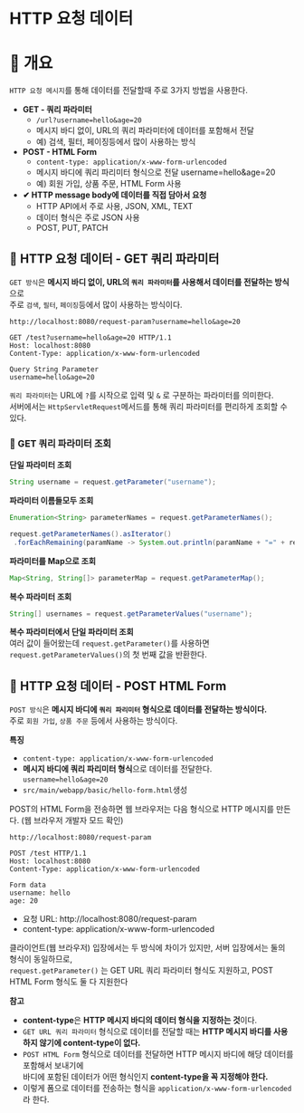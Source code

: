 HTTP 요청 데이터 
====================
# 📘 개요
`HTTP 요청 메시지`를 통해 데이터를 전달할때 주로 3가지 방법을 사용한다.

* **GET - 쿼리 파라미터**  
  * `/url?username=hello&age=20`
  * 메시지 바디 없이, URL의 쿼리 파라미터에 데이터를 포함해서 전달
  * 예) 검색, 필터, 페이징등에서 많이 사용하는 방식
* **POST - HTML Form** 
  * `content-type: application/x-www-form-urlencoded`
  * 메시지 바디에 쿼리 파리미터 형식으로 전달 username=hello&age=20
  * 예) 회원 가입, 상품 주문, HTML Form 사용
* **✔ HTTP message body에 데이터를 직접 담아서 요청** 
  * HTTP API에서 주로 사용, JSON, XML, TEXT
  * 데이터 형식은 주로 JSON 사용
  * POST, PUT, PATCH

## 📖 HTTP 요청 데이터 - GET 쿼리 파라미터   
`GET 방식`은 **메시지 바디 없이, URL의 `쿼리 파라미터`를 사용해서 데이터를 전달하는 방식**으로    
주로 `검색`, `필터`, `페이징`등에서 많이 사용하는 방식이다.       

```url
http://localhost:8080/request-param?username=hello&age=20
```  
```http
GET /test?username=hello&age=20 HTTP/1.1
Host: localhost:8080
Content-Type: application/x-www-form-urlencoded        

Query String Parameter
username=hello&age=20
```

`쿼리 파라미터`는 URL에 `?`를 시작으로 입력 및 `&` 로 구분하는 파라미터를 의미한다.     
서버에서는 `HttpServletRequest`메서드를 통해 쿼리 파라미터를 편리하게 조회할 수 있다.    

### 📄 GET 쿼리 파라미터 조회 
**단일 파라미터 조회**   
```java
String username = request.getParameter("username"); 
```

**파라미터 이름들모두 조회**   
```java
Enumeration<String> parameterNames = request.getParameterNames();
```
```java
request.getParameterNames().asIterator()
 .forEachRemaining(paramName -> System.out.println(paramName + "=" + request.getParameter(paramName)));
```
   
**파라미터를 Map으로 조회**   
```java
Map<String, String[]> parameterMap = request.getParameterMap(); 
```
  
**복수 파라미터 조회**   
```java
String[] usernames = request.getParameterValues("username"); 
```
   
**복수 파라미터에서 단일 파라미터 조회**      
여러 값이 들어왔는데 `request.getParameter()`를 사용하면     
`request.getParameterValues()`의 첫 번째 값을 반환한다.       
       
## 📖 HTTP 요청 데이터 - POST HTML Form          
`POST 방식`은 **메시지 바디에 `쿼리 파리미터` 형식으로 데이터를 전달하는 방식이다.**      
주로 `회원 가입`, `상품 주문` 등에서 사용하는 방식이다.              
                      
**특징**        
* `content-type: application/x-www-form-urlencoded`    
* **메시지 바디에 쿼리 파리미터 형식**으로 데이터를 전달한다. `username=hello&age=20`    
* `src/main/webapp/basic/hello-form.html`생성   

POST의 HTML Form을 전송하면 웹 브라우저는 다음 형식으로 HTTP 메시지를 만든다. (웹 브라우저 개발자 모드 확인)
   
```url
http://localhost:8080/request-param
```
```http
POST /test HTTP/1.1
Host: localhost:8080
Content-Type: application/x-www-form-urlencoded        

Form data
username: hello
age: 20
```

* 요청 URL: http://localhost:8080/request-param
* content-type: application/x-www-form-urlencoded
     
클라이언트(웹 브라우저) 입장에서는 두 방식에 차이가 있지만, 서버 입장에서는 둘의 형식이 동일하므로,    
`request.getParameter()` 는 GET URL 쿼리 파라미터 형식도 지원하고, POST HTML Form 형식도 둘 다 지원한다      

**참고**  
* **content-type**은 **HTTP 메시지 바디의 데이터 형식을 지정하는 것**이다.      
* `GET URL 쿼리 파라미터` 형식으로 데이터를 전달할 때는 **HTTP 메시지 바디를 사용하지 않기에 content-type이 없다.**    
* `POST HTML Form` 형식으로 데이터를 전달하면 HTTP 메시지 바디에 해당 데이터를 포함해서 보내기에      
  바디에 포함된 데이터가 어떤 형식인지 **content-type을 꼭 지정해야 한다.**       
* 이렇게 폼으로 데이터를 전송하는 형식을 `application/x-www-form-urlencoded`라 한다.    
